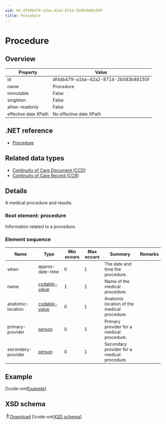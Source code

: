 ```yaml
---
uid: HV_df4db479-a1ba-42a2-8714-2b083b88150f
title: Procedure
---
```


# Procedure

## Overview

Property|Value
---|---
id|df4db479-a1ba-42a2-8714-2b083b88150f
name|Procedure
immutable|False
singleton|False
allow-readonly|False
effective date XPath|No effective date XPath

## .NET reference
- [Procedure](https://go.microsoft.com/fwlink/?LinkID=136485)

## Related data types

- [Continuity of Care Document (CCD)](xref:HV_9c48a2b8-952c-4f5a-935d-f3292326bf54)
- [Continuity of Care Record (CCR)](xref:HV_1e1ccbfc-a55d-4d91-8940-fa2fbf73c195)

## Details
A medical procedure and results.

<a name='procedure'></a>

### Root element: procedure

Information related to a procedure.

### Element sequence

Name|Type|Min occurs|Max occurs|Summary|Remarks
---|---|---|---|---|---
when|approx-date-time|0|1|The date and time the procedure.|
name|[codable-value](xref:HV_3e730686-781f-4616-aa0d-817bba8eb141#codable-value)|1|1|Name of the medical procedure.|
anatomic-location|[codable-value](xref:HV_3e730686-781f-4616-aa0d-817bba8eb141#codable-value)|0|1|Anatomic location of the medical procedure.|
primary-provider|[person](xref:HV_3e730686-781f-4616-aa0d-817bba8eb141#person)|0|1|Primary provider for a medical procedure.|
secondary-provider|[person](xref:HV_3e730686-781f-4616-aa0d-817bba8eb141#person)|0|1|Secondary provider for a medical procedure.|

## Example
[!code-xml[Example](sample-xml/df4db479-a1ba-42a2-8714-2b083b88150f.xml)]

## XSD schema
[![Download](/healthvault/images/download.png)Download](xsd/procedure.xsd)
[!code-xml[XSD schema](xsd/procedure.xsd)]
